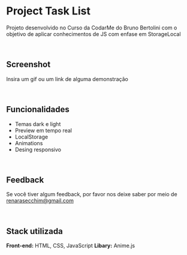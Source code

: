 
# Project Task List

Projeto desenvolvido no Curso da CodarMe do Bruno Bertolini com o objetivo de aplicar conhecimentos de JS com enfase em StorageLocal

&nbsp;
## Screenshot

Insira um gif ou um link de alguma demonstração

&nbsp;
## Funcionalidades

- Temas dark e light
- Preview em tempo real
- LocalStorage
- Animations
- Desing responsivo

&nbsp;
## Feedback

Se você tiver algum feedback, por favor nos deixe saber por meio de renarasecchim@gmail.com

&nbsp;
## Stack utilizada

**Front-end:** HTML, CSS, JavaScript
**Libary:**  Anime.js
